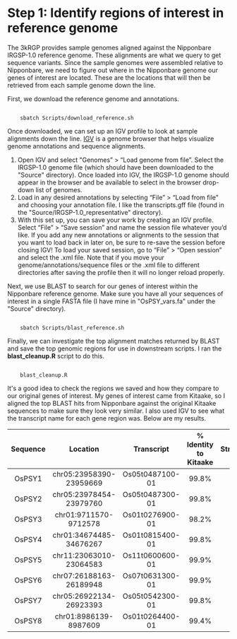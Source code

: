 # Step 1: Identify regions of interest in reference genome

The 3kRGP provides sample genomes aligned against the Nipponbare IRGSP-1.0 reference genome. These alignments are what we query to get sequence variants. Since the sample genomes were assembled relative to Nipponbare, we need to figure out where in the Nipponbare genome our genes of interest are located. These are the locations that will then be retrieved from each sample genome down the line.

First, we download the reference genome and annotations.

```{bash}

	sbatch Scripts/download_reference.sh

```

Once downloaded, we can set up an IGV profile to look at sample alignments down the line. [IGV](https://igv.org/doc/desktop/#DownloadPage/) is a genome browser that helps visualize genome annotations and sequence alignments.
1. Open IGV and select "Genomes” > “Load genome from file”. Select the IRGSP-1.0 genome file (which should have been downloaded to the "Source" directory).  Once loaded into IGV, the IRGSP-1.0 genome should appear in the browser and be available to select in the browser drop-down list of genomes.
2. Load in any desired annotations by selecting “File” > “Load from file” and choosing your annotation file. I like the transcripts.gff file (found in the "Source/IRGSP-1.0_representative" directory).
3. With this set up, you can save your work by creating an IGV profile. Select “File” > “Save session” and name the session file whatever you’d like. If you add any new annotations or alignments to the session that you want to load back in later on, be sure to re-save the session before closing IGV! To load your saved session, go to “File” > “Open session” and select the .xml file. Note that if you move your genome/annotations/sequence files or the .xml file to different directories after saving the profile then it will no longer reload properly.

Next, we use BLAST to search for our genes of interest within the Nipponbare reference genome. Make sure you have all your sequences of interest in a single FASTA file (I have mine in "OsPSY_vars.fa" under the "Source" directory).
```{bash}

	sbatch Scripts/blast_reference.sh

```

Finally, we can investigate the top alignment matches returned by BLAST and save the top genomic regions for use in downstream scripts. I ran the **blast_cleanup.R** script to do this.

```{r}

	blast_cleanup.R

```

It's a good idea to check the regions we saved and how they compare to our original genes of interest. My genes of interest came from Kitaake, so I aligned the top BLAST hits from Nipponbare against the original Kitaake sequences to make sure they look very similar. I also used IGV to see what the transcript name for each gene region was. Below are my results.

|Sequence|Location|Transcript|% Identity to Kitaake|Strand|
|:---:|:---:|:---:|:---:|:---:|
|OsPSY1|chr05:23958390-23959669|Os05t0487100-01|99.8%|+|
|OsPSY2|chr05:23978454-23979760|Os05t0487300-01|99.8%|+|
|OsPSY3|chr01:9711570-9712578|Os01t0276900-01|98.2%|-|
|OsPSY4|chr01:34674485-34676267|Os01t0815400-01|99.8%|-|
|OsPSY5|chr11:23063010-23064583|Os11t0600600-01|99.9%|+|
|OsPSY6|chr07:26188163-26189948|Os07t0631300-01|99.9%|-|
|OsPSY7|chr05:26922134-26923393|Os05t0542300-01|99.8%|-|
|OsPSY8|chr01:8986139-8987609|Os01t0264400-01|99.4%|+|

